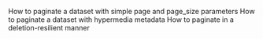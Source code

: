 How to paginate a dataset with simple page and page_size parameters
How to paginate a dataset with hypermedia metadata
How to paginate in a deletion-resilient manner
